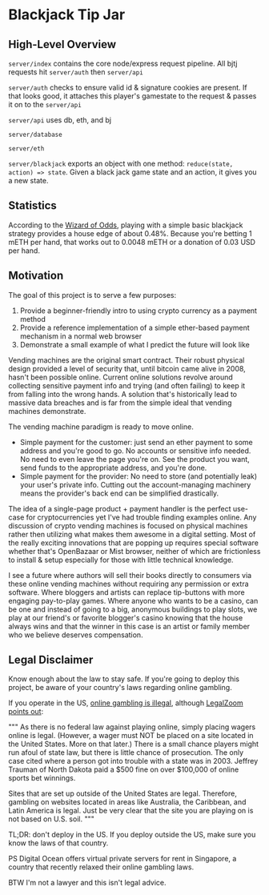 
# Blackjack Tip Jar

## High-Level Overview

`server/index` contains the core node/express request pipeline. All bjtj requests hit `server/auth` then `server/api`

`server/auth` checks to ensure valid id & signature cookies are present. If that looks good, it attaches this player's gamestate to the request & passes it on to the `server/api`

`server/api` uses db, eth, and bj

`server/database`

`server/eth`

`server/blackjack` exports an object with one method: `reduce(state, action) => state`. Given a black jack game state and an action, it gives you a new state.

## Statistics

According to the [Wizard of Odds](https://wizardofodds.com/games/blackjack/basics/), playing with a simple basic blackjack strategy provides a house edge of about 0.48%. Because you're betting 1 mETH per hand, that works out to 0.0048 mETH or a donation of 0.03 USD per hand.

## Motivation

The goal of this project is to serve a few purposes:

1. Provide a beginner-friendly intro to using crypto currency as a payment method
2. Provide a reference implementation of a simple ether-based payment mechanism in a normal web browser
3. Demonstrate a small example of what I predict the future will look like

Vending machines are the original smart contract. Their robust physical design provided a level of security that, until bitcoin came alive in 2008, hasn't been possible online. Current online solutions revolve around collecting sensitive payment info and trying (and often failing) to keep it from falling into the wrong hands. A solution that's historically lead to massive data breaches and is far from the simple ideal that vending machines demonstrate.

The vending machine paradigm is ready to move online.
 - Simple payment for the customer: just send an ether payment to some address and you're good to go. No accounts or sensitive info needed. No need to even leave the page you're on. See the product you want, send funds to the appropriate address, and you're done.
 - Simple payment for the provider: No need to store (and potentially leak) your user's private info. Cutting out the account-managing machinery means the provider's back end can be simplified drastically.

The idea of a single-page product + payment handler is the perfect use-case for cryptocurrencies yet I've had trouble finding examples online. Any discussion of crypto vending machines is focused on physical machines rather then utilizing what makes them awesome in a digital setting. Most of the really exciting innovations that are popping up requires special software whether that's OpenBazaar or Mist browser, neither of which are frictionless to install & setup especially for those with little technical knowledge.

I see a future where authors will sell their books directly to consumers via these online vending machines without requiring any permission or extra software. Where bloggers and artists can replace tip-buttons with more engaging pay-to-play games. Where anyone who wants to be a casino, can be one and instead of going to a big, anonymous buildings to play slots, we play at our friend's or favorite blogger's casino knowing that the house always wins and that the winner in this case is an artist or family member who we believe deserves compensation.

## Legal Disclaimer

Know enough about the law to stay safe. If you're going to deploy this project, be aware of your country's laws regarding online gambling.

If you operate in the US, [online gambling is illegal](https://archives.fbi.gov/archives/news/stories/2007/june/gambling_060607), although [LegalZoom points out](https://www.legalzoom.com/articles/online-gambling-is-it-legal):

"""
As there is no federal law against playing online, simply placing wagers online is legal. (However, a wager must NOT be placed on a site located in the United States. More on that later.) There is a small chance players might run afoul of state law, but there is little chance of prosecution. The only case cited where a person got into trouble with a state was in 2003. Jeffrey Trauman of North Dakota paid a $500 fine on over $100,000 of online sports bet winnings.

Sites that are set up outside of the United States are legal. Therefore, gambling on websites located in areas like Australia, the Caribbean, and Latin America is legal. Just be very clear that the site you are playing on is not based on U.S. soil.
"""

TL;DR: don't deploy in the US. If you deploy outside the US, make sure you know the laws of that country.

PS Digital Ocean offers virtual private servers for rent in Singapore, a country that recently relaxed their online gambling laws.

BTW I'm not a lawyer and this isn't legal advice.
